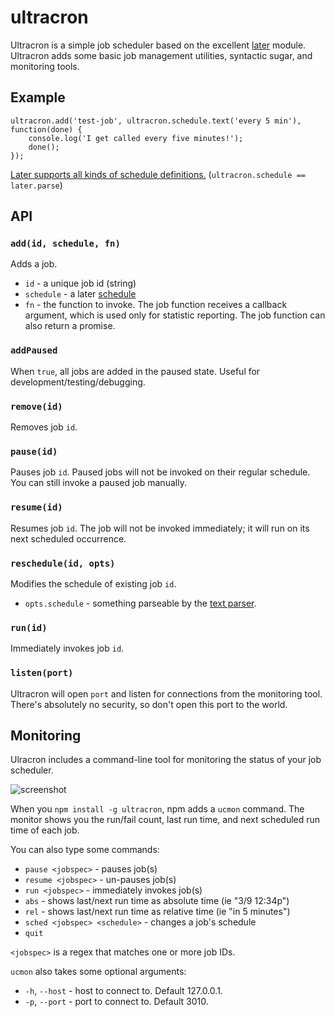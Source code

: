 ultracron
=========

Ultracron is a simple job scheduler based on the excellent [later](https://www.npmjs.com/package/later) module.  Ultracron adds some basic job management utilities, syntactic sugar, and monitoring tools.

Example
-------

	ultracron.add('test-job', ultracron.schedule.text('every 5 min'), function(done) {
		console.log('I get called every five minutes!');
		done();
	});

[Later supports all kinds of schedule definitions.](http://bunkat.github.io/later/parsers.html)  (`ultracron.schedule == later.parse`)

API
---

### `add(id, schedule, fn)`

Adds a job.

- `id` - a unique job id (string)
- `schedule` - a later [schedule](http://bunkat.github.io/later/schedules.html)
- `fn` - the function to invoke.  The job function receives a callback argument, which is used only for statistic reporting.  The job function can also return a promise.

### `addPaused`

When `true`, all jobs are added in the paused state.  Useful for development/testing/debugging.

### `remove(id)`

Removes job `id`.

### `pause(id)`

Pauses job `id`.  Paused jobs will not be invoked on their regular schedule.  You can still invoke a paused job manually.

### `resume(id)`

Resumes job `id`.  The job will not be invoked immediately; it will run on its next scheduled occurrence.

### `reschedule(id, opts)`

Modifies the schedule of existing job `id`.

- `opts.schedule` - something parseable by the [text parser](http://bunkat.github.io/later/parsers.html#text).

### `run(id)`

Immediately invokes job `id`.

### `listen(port)`

Ultracron will open `port` and listen for connections from the monitoring tool.  There's absolutely no security, so don't open this port to the world.

Monitoring
----------

Ulracron includes a command-line tool for monitoring the status of your job scheduler.

![screenshot](http://i.imgur.com/KL3nkTu.png)

When you `npm install -g ultracron`, npm adds a `ucmon` command.  The monitor shows you the run/fail count, last run time, and next scheduled run time of each job.

You can also type some commands:

- `pause <jobspec>` - pauses job(s)
- `resume <jobspec>` - un-pauses job(s)
- `run <jobspec>` - immediately invokes job(s)
- `abs` - shows last/next run time as absolute time (ie "3/9 12:34p")
- `rel` - shows last/next run time as relative time (ie "in 5 minutes")
- `sched <jobspec> <schedule>` - changes a job's schedule
- `quit`

`<jobspec>` is a regex that matches one or more job IDs.

`ucmon` also takes some optional arguments:

- `-h`, `--host` - host to connect to.  Default 127.0.0.1.
- `-p`, `--port` - port to connect to.  Default 3010.